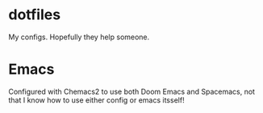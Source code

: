 # dotfiles
My configs. Hopefully they help someone.

# Emacs
Configured with Chemacs2 to use both Doom Emacs and Spacemacs, not that I know how to use either config or emacs itsself!
